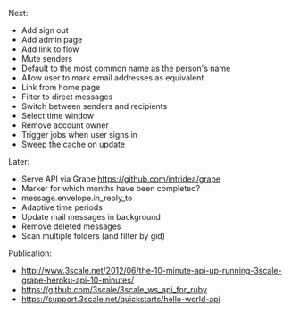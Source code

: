 Next:
* Add sign out
* Add admin page
* Add link to flow
* Mute senders
* Default to the most common name as the person's name
* Allow user to mark email addresses as equivalent
* Link from home page
* Filter to direct messages
* Switch between senders and recipients
* Select time window
* Remove account owner
* Trigger jobs when user signs in
* Sweep the cache on update

Later:
* Serve API via Grape https://github.com/intridea/grape
* Marker for which months have been completed?
* message.envelope.in_reply_to
* Adaptive time periods
* Update mail messages in background
* Remove deleted messages
* Scan multiple folders (and filter by gid)

Publication:
* http://www.3scale.net/2012/06/the-10-minute-api-up-running-3scale-grape-heroku-api-10-minutes/
* https://github.com/3scale/3scale_ws_api_for_ruby
* https://support.3scale.net/quickstarts/hello-world-api

